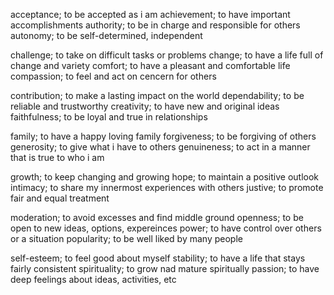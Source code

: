 acceptance; to be accepted as i am
achievement; to have important accomplishments
authority; to be in charge and responsible for others
autonomy; to be self-determined, independent

challenge; to take on difficult tasks or problems
change; to have a life full of change and variety
comfort; to have a pleasant and comfortable life
compassion; to feel and act on cencern for others

contribution; to make a lasting impact on the world
dependability; to be reliable and trustworthy
creativity; to have new and original ideas
faithfulness; to be loyal and true in relationships

family; to have a happy loving family
forgiveness; to be forgiving of others
generosity; to give what i have to others
genuineness; to act in a manner that is true to who i am

growth; to keep changing and growing
hope; to maintain a positive outlook
intimacy; to share my innermost experiences with others
justive; to promote fair and equal treatment

moderation; to avoid excesses and find middle ground
openness; to be open to new ideas, options, expereinces
power; to have control over others or a situation
popularity; to be well liked by many people

self-esteem; to feel good about myself
stability; to have a life that stays fairly consistent
spirituality; to grow nad mature spiritually
passion; to have deep feelings about ideas, activities, etc

